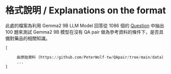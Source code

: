 # 格式說明 / Explanations on the format

此處的檔案為利用 Gemma2 9B LLM Model 回答從 1086 個的 [Question](https://github.com/PeterWolf-tw/QApair/tree/main/Test) 中抽出 100 題來測試 Gemma2 9B 模型在沒有 QA pair 做為參考資料的條件下，是否具備對藥品的相關知識。

```python
[

     由原始資料 (https://github.com/PeterWolf-tw/QApair/tree/main/data) 經前處理後產生的直述句，再經過 Llama3 8B, Llama3 70B 和 TG 三個 model 產出問句，再將這些問句交由 ChatGPT-4o-mini 進行換句話說地重寫後得到 1086 個問句。
     ...
]
```
